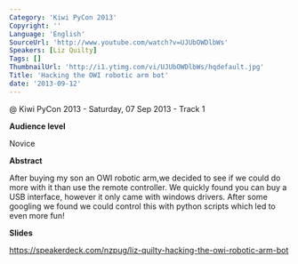 ```yaml
---
Category: 'Kiwi PyCon 2013'
Copyright: ''
Language: 'English'
SourceUrl: 'http://www.youtube.com/watch?v=UJUbOWDlbWs'
Speakers: [Liz Quilty]
Tags: []
ThumbnailUrl: 'http://i1.ytimg.com/vi/UJUbOWDlbWs/hqdefault.jpg'
Title: 'Hacking the OWI robotic arm bot'
date: '2013-09-12'
---
```

@ Kiwi PyCon 2013 - Saturday, 07 Sep 2013 - Track 1

**Audience level**

Novice

**Abstract**

After buying my son an OWI robotic arm,we decided to see if we could do more with it than use the remote controller. We quickly found you can buy a USB interface, however it only came with windows drivers. After some googling we found we could control this with python scripts which led to even more fun!

**Slides**

https://speakerdeck.com/nzpug/liz-quilty-hacking-the-owi-robotic-arm-bot
